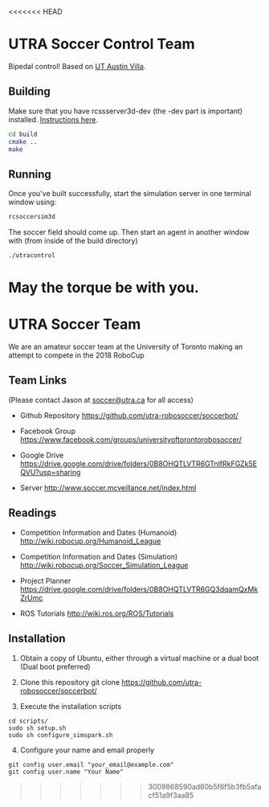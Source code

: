 <<<<<<< HEAD
# UTRA Soccer Control Team
Bipedal control! Based on [UT Austin Villa](https://github.com/LARG/utaustinvilla3d).

## Building
Make sure that you have rcssserver3d-dev (the -dev part is important) installed. [Instructions here](http://simspark.sourceforge.net/wiki/index.php/Installation_on_Linux).

```bash
cd build
cmake ..
make
```

## Running
Once you've built successfully, start the simulation server in one terminal window using:

```bash
rcsoccersim3d
```

The soccer field should come up. Then start an agent in another window with (from inside of the build directory)

```bash
./utracontrol
```

May the torque be with you.
=======
# UTRA Soccer Team  
We are an amateur soccer team at the University of Toronto making an attempt to compete in the 2018 RoboCup

## Team Links
(Please contact Jason at soccer@utra.ca for all access)

- Github Repository
https://github.com/utra-robosoccer/soccerbot/

- Facebook Group
https://www.facebook.com/groups/universityoftorontorobosoccer/

- Google Drive
https://drive.google.com/drive/folders/0B8OHQTLVTR6GTnlfRkFGZk5EQVU?usp=sharing

- Server
http://www.soccer.mcveillance.net/index.html

## Readings

- Competition Information and Dates (Humanoid)
http://wiki.robocup.org/Humanoid_League

- Competition Information and Dates (Simulation)
http://wiki.robocup.org/Soccer_Simulation_League

- Project Planner
https://drive.google.com/drive/folders/0B8OHQTLVTR6GQ3dqamQxMkZrUmc

- ROS Tutorials
http://wiki.ros.org/ROS/Tutorials

## Installation
1. Obtain a copy of Ubuntu, either through a virtual machine or a dual boot (Dual boot preferred)

2. Clone this repository
git clone https://github.com/utra-robosoccer/soccerbot/

3. Execute the installation scripts
```
cd scripts/
sudo sh setup.sh
sudo sh configure_simspark.sh
```

4. Configure your name and email properly
```
git config user.email "your_email@example.com"
git config user.name "Your Name"
```
>>>>>>> 3009868590ad80b5f6f5b3fb5afacf51a9f3aa85
